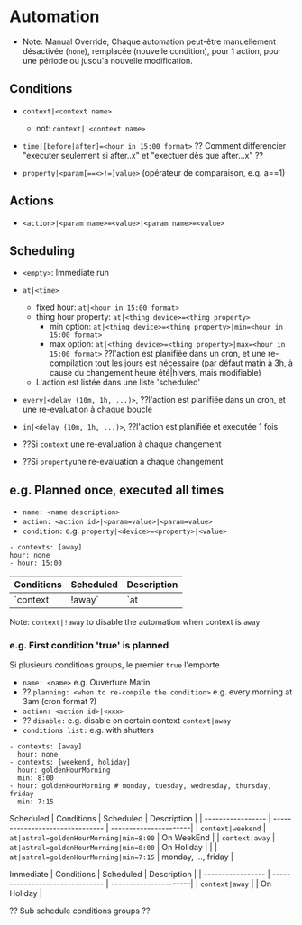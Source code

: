 # Automation

- Note: Manual Override, Chaque automation peut-être manuellement désactivée (`none`), remplacée (nouvelle condition), pour 1 action, pour une période ou jusqu'a nouvelle modification.

## Conditions
- `context|<context name>`
	- not: `context|!<context name>`
- `time|[before|after]=<hour in 15:00 format>`
	?? Comment differencier "executer seulement si after..x" et "exectuer dès que after...x" ??

- `property|<param[==<>!=]value>` (opérateur de comparaison,  e.g. a==1)

## Actions
- `<action>|<param name>=<value>|<param name>=<value>`

## Scheduling
- `<empty>`: Immediate run
- `at|<time>`
	- fixed hour: `at|<hour in 15:00 format>`
	- thing hour property: `at|<thing device>=<thing property>`
		- min option: `at|<thing device>=<thing property>|min=<hour in 15:00 format>`
		- max option: `at|<thing device>=<thing property>|max=<hour in 15:00 format>`
??l'action est planifiée dans un cron, et une re-compilation tout les jours est nécessaire (par défaut matin à 3h, à cause du changement heure été|hivers, mais modifiable)
	- L'action est listée dans une liste 'scheduled'

- `every|<delay (10m, 1h, ...)>`, ??l'action est planifiée dans un cron, et une re-evaluation à chaque boucle
- `in|<delay (10m, 1h, ...)>`, ??l'action est planifiée et executée 1 fois

- ??Si `context` une re-evaluation à chaque changement
- ??Si `property`une re-evaluation à chaque changement

## e.g. Planned once, executed all times
- `name: <name description>`
- `action: <action id>|<param=value>|<param=value>`
- `condition:` e.g. `property|<device>=<property>|<value>`

```
- contexts: [away]
hour: none
- hour: 15:00
```

| Conditions                   | Scheduled  | Description |
| ---------------------------- | ---------- | ----------- |
| `context|!away`              | `at|15:00` |             |

Note: `context|!away` to disable the automation when context is `away`

### e.g. First condition 'true' is planned
Si plusieurs conditions groups, le premier `true` l'emporte
- `name: <name>` e.g. Ouverture Matin
- ?? `planning: <when to re-compile the condition>` e.g. every morning at 3am (cron format ?)
- `action: <action id>|<xxx>`
- ?? `disable:` e.g.  disable on certain context `context|away`
- `conditions list:` e.g. with shutters

```
- contexts: [away]
  hour: none
- contexts: [weekend, holiday]
  hour: goldenHourMorning
  min: 8:00
- hour: goldenHourMorning # monday, tuesday, wednesday, thursday, friday
  min: 7:15
```

Scheduled
| Conditions        | Scheduled                       | Description           |
| ----------------- | ------------------------------- | ----------------------|
| `context|weekend` | `at|astral=goldenHourMorning|min=8:00` | On WeekEnd            |
| `context|away`    | `at|astral=goldenHourMorning|min=8:00` | On Holiday            |
|                   | `at|astral=goldenHourMorning|min=7:15` | monday, ..., friday   |

Immediate
| Conditions        | Scheduled                       | Description           |
| ----------------- | ------------------------------- | ----------------------|
| `context|away`    | <empty>						  | On Holiday            |

?? Sub schedule conditions groups ??
